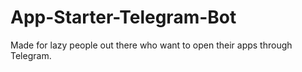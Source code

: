 # App-Starter-Telegram-Bot
Made for lazy people out there who want to open their apps through Telegram.
